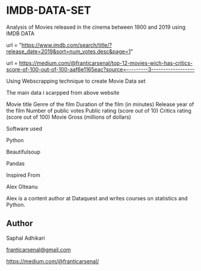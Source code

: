 # IMDB-DATA-SET

Analysis of Movies released in the cinema between 1900 and 2019 using IMDB DATA

url = "https://www.imdb.com/search/title/?release_date=2019&sort=num_votes,desc&page=1"

url = https://medium.com/@franticarsenal/top-12-movies-wich-has-critics-score-of-100-out-of-100-aaf6e1165eac?source=---------3------------------

Using Webscrapping technique to create Movie Data set

The main data i scarpped from above website

Movie title
Genre of the film
Duration of the film (in minutes)
Release year of the film
Number of public votes
Public rating (score out of 10)
Critics rating (score out of 100)
Movie Gross (millions of dollars)

Software used

Python

Beautifulsoup

Pandas

Inspired From

Alex Olteanu

Alex is a content author at Dataquest and writes courses on statistics and Python.

<h2>Author </h2>
Saphal Adhikari

franticarsenal@gmail.com

https://medium.com/@franticarsenal/
